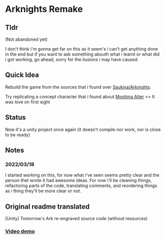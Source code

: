 # Arknights Remake

## Tldr

(Not abandoned yet)

I don't think i'm gonna get far on this as it seem's i can't get anything done in the end but if you want to ask something abouth what i learnt or what did i got working, go ahead, sorry for the ilusions i may have caused.

## Quick Idea

Rebuild the game from the sources that i found over [Saukiya/Arknights](https://github.com/Saukiya/Arknights).

Try replicating a concept character that i found about [Mostima Alter](https://www.bilibili.com/video/BV17u411f78c) <= It was love on first sight

## Status

Now it's a unity project once again (it doesn't compile nor work, nor is close to be ready)

## Notes

### 2022/03/18

I started working on this, for now what i've seen seems pretty clear and the person thet wrote it had awesome ideas.
For now i'll be cleaning things, refactoring parts of the code, translating comments, and reordering things as i thing they'll be more clear or not.

## Original readme translated

[Unity] Tomorrow's Ark re-engraved source code (without resources)

### [Video demo](https://www.bilibili.com/video/BV15U4y1H7LX)
